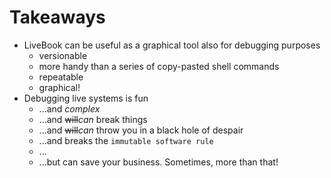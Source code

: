 # Takeaways

  - LiveBook can be useful as a graphical tool also for debugging purposes
    - versionable
    - more handy than a series of copy-pasted shell commands
    - repeatable
    - graphical!
  - Debugging live systems is fun
    - ...and *complex*
    - ...and ~~will~~*can* break things
    - ...and ~~will~~*can* throw you in a black hole of despair
    - ...and breaks the `immutable software rule`
    - ...
    - ...but can save your business. Sometimes, more than that!
